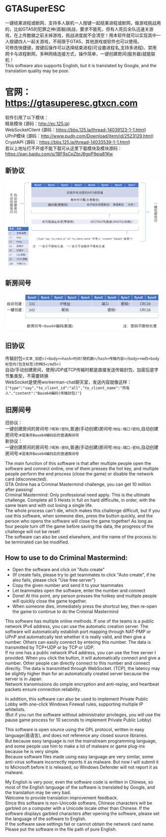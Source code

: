 # GTASuperESC
一键结束进程或断网，支持多人联机一人按键一起结束进程或断网，做游戏挑战用的，比如GTA5的犯罪之神(首脑)挑战，要求不能死，但有人死后全队迅速关游戏，在上传数据之前关掉游戏，挑战进度就不会清空！用本软件就可以实现其中一人按键四人一起关游戏，不局限于GTA5，其他游戏或软件也可以使用。  
可修改快捷键，按键后操作可以选择结束进程(可设置进程名,支持多进程)、禁用网卡与进程断网，多种网络连接方式，操作简单，一键创建房间(服务器)就能联机！  
This software also supports English, but it is translated by Google, and the translation quality may be poor.  
  
# 官网：https://gtasuperesc.gtxcn.com  
  
软件引用了以下模块：  
精易模块 (源码：http://ec.125.la)  
WebSocketClient (源码：https://bbs.125.la/thread-14039123-1-1.html)  
UPnP模块 (源码：http://www.pudn.com/Download/item/id/2523129.html)  
CryptAPI (源码：https://bbs.125.la/thread-14033539-1-1.html)  
若以上地址打不开或不能下载可从这里下载模块及模块源码：https://pan.baidu.com/s/1BF9sCpZbrJ6gpP9eia81Kw  
  
## 新协议  
![协议](/img/protocol.png)
  
## 新房间号  
![房间号](/img/number.png)
  
## 旧协议  
传输封包=```文本_加密c(<body><hash>时间!随机数</hash>传输内容</body><md5>body标签内(包含标签)的MD5</md5>)```  
自动/手动创建房间，使用UDP或TCP传输时都是直接发送传输封包，加密后是字节集类型，不需要转换  
WebSocket是使用workerman-chat聊天室，发送内容就像这样：  
```{"type":"say","to_client_id":"all","to_client_name":"所有人","content":"Base64编码(传输封包)"}```  
  
## 旧房间号  
旧协议：  
一键创建房间的房间号:```?昵称!密码```,普通(手动创建)房间号:```地址:端口!密码```,自动创建房间号:```#混淆并Base64编码后的普通房间号```  
新协议：  
一键创建房间的房间号:```?昵称-密码```,普通(手动创建)房间号:```地址:端口-密码```,自动创建房间号:```#混淆并Base64编码后的普通房间号```  
  
The main function of this software is that after multiple people open the software and connect online, one of them presses the hot key, and multiple people perform the end process (close the game) or disable the network card (disconnected).  
GTA Online has a Criminal Mastermind challenge, you can get 10 million after passing!  
Criminal Mastermind: Only professional need apply. This is the ultimate challenge. Complete all 5 Heists in full on hard difficulte, in order, with the same team and with out losing a single life.  
The whole process can't die, which makes this challenge difficult, but if you use this software, when someone dies, press the button quickly, and the person who opens the software will close the game together! As long as four people turn off the game before saving the data, the progress of the challenge will not be reset!  
The software can also be used elsewhere, and the name of the process to be terminated can be modified.  
  
## How to use to do Criminal Mastermind:  
- Open the software and click on "Auto create"  
- (If create fails, please try to get teammates to click "Auto create", if he also fails, please click "Use free server")  
- Copy the given number and send it to your teammates  
- Let teammates open the software, enter the number and connect  
- Done! At this point, any person presses the hotkey and multiple people will quickly close the game together.  
- When someone dies, immediately press the shortcut key, then re-open the game to continue to do the Criminal Mastermind  
  
  
This software has multiple online methods. If one of the teams is a public network IPv4 address, you can use the automatic creation server. The software will automatically establish port mapping through NAT-PMP or UPnP and automatically test whether it is really valid, and then give a number. Others can easily connect by entering this number. The data is transmitted by TCP+UDP or by TCP or UDP.  
If no one has a public network IPv4 address, you can use the free server I provided. When you click the button, it will automatically connect and give a number. Other people can directly connect to this number and connect directly. The data is transmitted through WebSocket. (TCP), the latency may be slightly higher than for an automatically created server because the server is in Japan.  
Network transmissions do simple encryption and anti-replay, and heartbeat packets ensure connection reliability.  
  
In addition, this software can also be used to implement Private Public Lobby with one-click Windows Firewall rules, supporting multiple IP whitelists.  
(But if you run the software without administrator privileges, you will use the pause game process for 10 seconds to implement Private Public Lobby)  
  
This software is open source using the GPL protocol, written in easy language(易语言), and does not reference any closed source libraries.  
But because easy language is not the mainstream programming language, and some people use him to make a lot of malware or game plug-ins because he is very simple.  
Because software files made using easy language are very similar, some anti-virus software incorrectly reports it as malware.
But now I will submit it to Microsoft before it is released, so Windows Defender will not report it as malware.  
  
My English is very poor, even the software code is written in Chinese, so most of the English language of the software is translated by Google, and the translation may be very bad.  
Welcome to provide translation improvement feedback.  
Since this software is non-Unicode software, Chinese characters will be garbled on a computer with a Unicode locale other than Chinese. 
If the software displays garbled characters after opening the software, please set the language of the software to English.  
If the software save settings fail or cannot obtain the network card name. Please put the software in the file path of pure English. 
